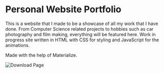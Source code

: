 # Personal Website Portfolio

This is a website that I made to be a showcase of all my work that I have done. From Computer Science related projects to hobbies such as car photography and film making, everything will be featured here. Work in progress site written in HTML with CSS for styling and JavaScript for the animations. 

Made with the help of Materialize.

![Download Page](https://i.ibb.co/RhPCfWb/Screen-Shot-2019-02-03-at-9-13-34-PM.png)
